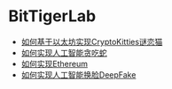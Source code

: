 # BitTigerLab

- [如何基于以太坊实现CryptoKitties谜恋猫](CryptoKitties/README.md)
- [如何实现人工智能贪吃蛇](AISnake/README.md)
- [如何实现Ethereum](Ethereum/README.md)
- [如何实现人工智能换脸DeepFake](DeepFake/README.md)
